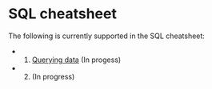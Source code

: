 # SQL cheatsheet

The following is currently supported in the SQL cheatsheet:

- 1. [Querying data](1-sql-query.md) (In progess)
- 2. (In progress)
